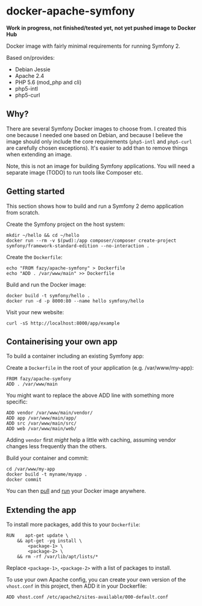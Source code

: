 docker-apache-symfony
=====================

**Work in progress, not finished/tested yet, not yet pushed image to Docker Hub**

Docker image with fairly minimal requirements for running Symfony 2.

Based on/provides:

* Debian Jessie
* Apache 2.4
* PHP 5.6 (mod_php and cli)
* php5-intl
* php5-curl

Why?
----

There are several Symfony Docker images to choose from. I created this one because I needed one based on Debian,
and because I believe the image should only include the core requirements (`php5-intl` and `php5-curl` are carefully
chosen exceptions). It's easier to add than to remove things when extending an image.

Note, this is not an image for building Symfony applications. You will need a separate image (TODO) to run tools
like Composer etc.


Getting started
---------------

This section shows how to build and run a Symfony 2 demo application from scratch.

Create the Symfony project on the host system:

    mkdir ~/hello && cd ~/hello
    docker run --rm -v $(pwd):/app composer/composer create-project symfony/framework-standard-edition --no-interaction .

Create the `Dockerfile`:

    echo "FROM fazy/apache-symfony" > Dockerfile
    echo "ADD . /var/www/main" >> Dockerfile

Build and run the Docker image:

    docker build -t symfony/hello .
    docker run -d -p 8000:80 --name hello symfony/hello

Visit your new website:

    curl -sS http://localhost:8000/app/example


Containerising your own app
---------------------------

To build a container including an existing Symfony app:

Create a `Dockerfile` in the root of your application (e.g. /var/www/my-app):

    FROM fazy/apache-symfony
    ADD . /var/www/main

You might want to replace the above ADD line with something more specific:

    ADD vendor /var/www/main/vendor/
    ADD app /var/www/main/app/
    ADD src /var/www/main/src/
    ADD web /var/www/main/web/

Adding `vendor` first *might* help a little with caching, assuming vendor changes less frequently than the others.

Build your container and commit:

    cd /var/www/my-app
    docker build -t myname/myapp .
    docker commit

You can then [pull](http://docs.docker.com/reference/commandline/cli/#pull) and
[run](https://docs.docker.com/reference/run/) your Docker image anywhere.


Extending the app
-----------------

To install more packages, add this to your `Dockerfile`:

    RUN    apt-get update \
        && apt-get -yq install \
            <package-1> \
            <package-2> \
        && rm -rf /var/lib/apt/lists/*

Replace `<package-1>`, `<package-2>` with a list of packages to install.

To use your own Apache config, you can create your own version of the `vhost.conf` in this project, then
ADD it in your Dockerfile:

    ADD vhost.conf /etc/apache2/sites-available/000-default.conf

